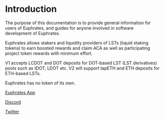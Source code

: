 # Introduction

The purpose of this documentation is to provide general information for users of Euphrates, and guides for anyone involved in software development of Euphrates.

Euphrates allows stakers and liquidity providers of LSTs (liquid staking tokens) to earn boosted rewards and claim ACA as well as participating project token rewards with minimum effort.

V1 accepts LCDOT and DOT deposits for DOT-based LST (LST derivatives) pools such as tDOT, LDOT etc. V2 will support tapETH and ETH deposits for ETH-based LSTs.

Euphrates has no token of its own.

[Euphrates App](https://farm.acala.network)

[Discord](https://www.acala.gg/)

[Twitter](https://twitter.com/AcalaNetwork)
